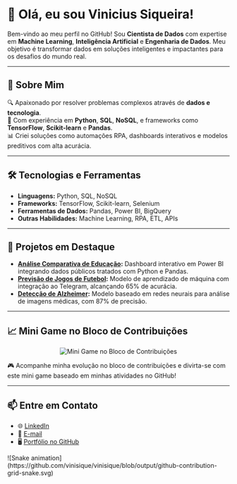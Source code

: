 # 👋 Olá, eu sou Vinicius Siqueira!  

Bem-vindo ao meu perfil no GitHub! Sou **Cientista de Dados** com expertise em **Machine Learning**, **Inteligência Artificial** e **Engenharia de Dados**. Meu objetivo é transformar dados em soluções inteligentes e impactantes para os desafios do mundo real.

---

## 🚀 Sobre Mim

🔍 Apaixonado por resolver problemas complexos através de **dados e tecnologia**.  
🧠 Com experiência em **Python**, **SQL**, **NoSQL**, e frameworks como **TensorFlow**, **Scikit-learn** e **Pandas**.  
📊 Criei soluções como automações RPA, dashboards interativos e modelos preditivos com alta acurácia.  

---

## 🛠️ Tecnologias e Ferramentas
- **Linguagens:** Python, SQL, NoSQL  
- **Frameworks:** TensorFlow, Scikit-learn, Selenium  
- **Ferramentas de Dados:** Pandas, Power BI, BigQuery  
- **Outras Habilidades:** Machine Learning, RPA, ETL, APIs  

---

## 🌟 Projetos em Destaque

- **[Análise Comparativa de Educação](https://github.com/vinisique/analise-educacao):** Dashboard interativo em Power BI integrando dados públicos tratados com Python e Pandas.  
- **[Previsão de Jogos de Futebol](https://github.com/vinisique/previsao-jogos):** Modelo de aprendizado de máquina com integração ao Telegram, alcançando 65% de acurácia.  
- **[Detecção de Alzheimer](https://github.com/vinisique/deteccao-alzheimer):** Modelo baseado em redes neurais para análise de imagens médicas, com 87% de precisão.  

---

## 📈 Mini Game no Bloco de Contribuições

<div align="center">
  <img src="https://github.com/vinisique/vinisique/raw/main/contribution_game.gif" alt="Mini Game no Bloco de Contribuições" />
</div>

🎮 Acompanhe minha evolução no bloco de contribuições e divirta-se com este mini game baseado em minhas atividades no GitHub!  

---

## 📫 Entre em Contato
- 🌐 [LinkedIn](https://www.linkedin.com/in/vinicius-siqueira1)  
- 📧 [E-mail](mailto:vinniesique@gmail.com)  
- 🖥️ [Portfólio no GitHub](https://github.com/vinisique)

<div>
![Snake animation](https://github.com/vinisique/vinisique/blob/output/github-contribution-grid-snake.svg)
</div>
